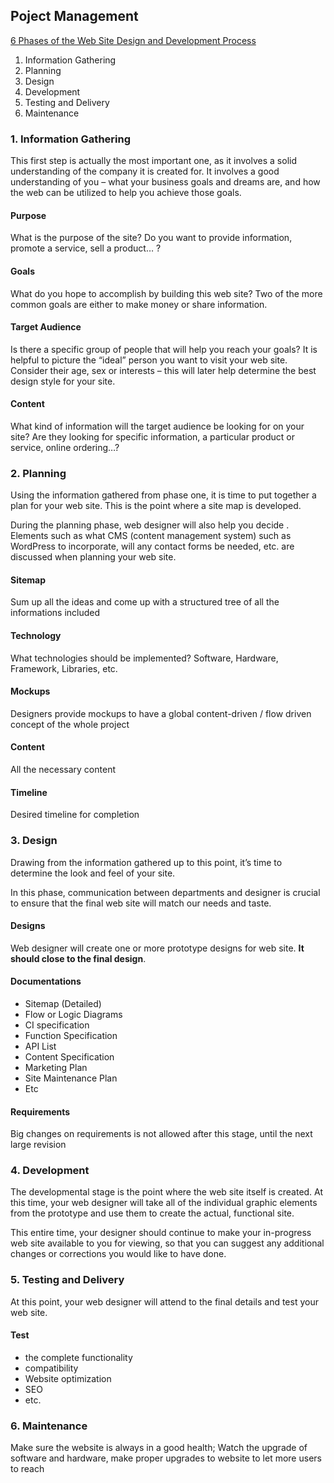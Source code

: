## Poject Management

[6 Phases of the Web Site Design and Development Process](http://www.idesignstudios.com/blog/web-design/phases-web-design-development-process/#.WTVxOxOGPfY)
1. Information Gathering
2. Planning
3. Design
4. Development
5. Testing and Delivery
6. Maintenance


### 1.  Information Gathering

This first step is actually the most important one, as it involves a solid understanding of the company it is created for. It involves a good understanding of you – what your business goals and dreams are, and how the web can be utilized to help you achieve those goals.

#### Purpose
What is the purpose of the site? Do you want to provide information, promote a service, sell a product… ?
#### Goals
What do you hope to accomplish by building this web site? Two of the more common goals are either to make money or share information.
#### Target Audience
Is there a specific group of people that will help you reach your goals? It is helpful to picture the “ideal” person you want to visit your web site. Consider their age, sex or interests – this will later help determine the best design style for your site.
#### Content
What kind of information will the target audience be looking for on your site? Are they looking for specific information, a particular product or service, online ordering…?


### 2. Planning
Using the information gathered from phase one, it is time to put together a plan for your web site. This is the point where a site map is developed.

During the planning phase, web designer will also help you decide . Elements such as what CMS (content management system) such as WordPress to incorporate, will any contact forms be needed, etc. are discussed when planning your web site.

#### Sitemap
Sum up all the ideas and come up with a structured tree of all the informations included

#### Technology
What technologies should be implemented? Software, Hardware, Framework, Libraries, etc.

#### Mockups
Designers provide mockups to have a global content-driven / flow driven concept of the whole project

#### Content
All the necessary content

#### Timeline
Desired timeline for completion

### 3. Design

Drawing from the information gathered up to this point, it’s time to determine the look and feel of your site.

In this phase, communication between departments and designer is crucial to ensure that the final web site will match our needs and taste.

#### Designs
Web designer will create one or more prototype designs for web site. **It should close to the final design**. 

#### Documentations
* Sitemap (Detailed)
* Flow or Logic Diagrams
* CI specification
* Function Specification
* API List
* Content Specification
* Marketing Plan
* Site Maintenance Plan
* Etc



#### Requirements
Big changes on requirements is not allowed after this stage, until the next large revision

### 4. Development

The developmental stage is the point where the web site itself is created. At this time, your web designer will take all of the individual graphic elements from the prototype and use them to create the actual, functional site.

This entire time, your designer should continue to make your in-progress web site available to you for viewing, so that you can suggest any additional changes or corrections you would like to have done.

### 5. Testing and Delivery

At this point, your web designer will attend to the final details and test your web site. 

#### Test
* the complete functionality 
* compatibility
* Website optimization
* SEO
* etc.

### 6. Maintenance

Make sure the website is always in a good health; Watch the upgrade of software and hardware, make proper upgrades to website to let more users to reach


